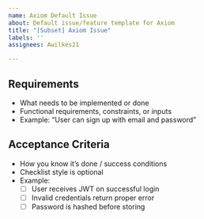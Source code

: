 ```yaml
---
name: Axiom Default Issue
about: Default issue/feature template for Axiom
title: "[Subset] Axiom Issue"
labels: ''
assignees: Awilkes21

---
```


## Requirements
- What needs to be implemented or done
- Functional requirements, constraints, or inputs
- Example: “User can sign up with email and password”  

## Acceptance Criteria
- How you know it’s done / success conditions
- Checklist style is optional
- Example: 
  - [ ] User receives JWT on successful login
  - [ ] Invalid credentials return proper error
  - [ ] Password is hashed before storing
